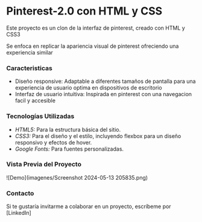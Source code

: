 # Pinterest-2.0 con HTML y CSS
Este proyecto es un clon de la interfaz de pinterest, creado con HTML y CSS3

Se enfoca en replicar la apariencia visual de pinterest ofreciendo una experiencia similar 

### Caracteristicas

* Diseño responsive: Adaptable a diferentes tamaños de pantalla para una experiencia de usuario optima en dispositivos de escritorio
* Interfaz de usuario intuitiva: Inspirada en pinterest con una navegacion facil y accesible

### Tecnologías Utilizadas
+ *HTML5:* Para la estructura básica del sitio.
+ *CSS3:* Para el diseño y el estilo, incluyendo flexbox para un diseño responsivo y efectos de hover.
+ *Google Fonts:* Para fuentes personalizadas.

### Vista Previa del Proyecto
![Demo](imagenes/Screenshot 2024-05-13 205835.png)

### Contacto
Si te gustaría invitarme a colaborar en un proyecto, escríbeme por [LinkedIn]
